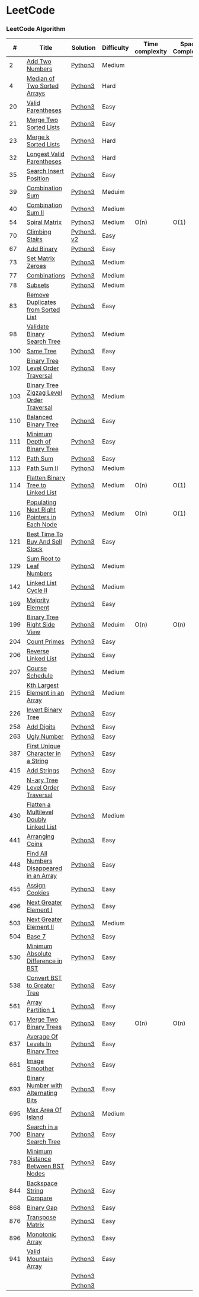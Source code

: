 LeetCode
========

### LeetCode Algorithm

| # | Title | Solution | Difficulty | Time complexity | Space Complexity |
|---| ----- | -------- | ---------- | --------------- | ---------------- |
|2	|[Add Two Numbers](https://leetcode.com/problems/add-two-numbers/)																		|[Python3](./algorithms/python/2_add_two_numbers.py)																								|Medium|
|4	|[Median of Two Sorted Arrays](https://leetcode.com/problems/median-of-two-sorted-arrays/)												|[Python3](./algorithms/python/4_median_of_two_sorted_arrays.py)																					|Hard|
|20 |[Valid Parentheses](https://leetcode.com/problems/valid-parentheses/)																	|[Python3](./algorithms/python/20_valid_parentheses.py)																								|Easy|
|21 |[Merge Two Sorted Lists](https://leetcode.com/problems/merge-two-sorted-lists/)														|[Python3](./algorithms/python/21_merge_two_sorted_lists.py)																						|Easy|
|23 |[Merge k Sorted Lists](https://leetcode.com/problems/merge-k-sorted-lists/)															|[Python3](./algorithms/python/23_merge_k_sorted_lists.py)																							|Hard|
|32 |[Longest Valid Parentheses](https://leetcode.com/problems/longest-valid-parentheses/)													|[Python3](./algorithms/python/32_longest_valid_parentheses.py)																						|Hard|
|35 |[Search Insert Position](https://leetcode.com/problems/search-insert-position/)														|[Python3](./algorithms/python/35_search_insert_position.py)																						|Easy|
|39	|[Combination Sum](https://leetcode.com/problems/combination-sum/)																		|[Python3](./algorithms/python/39_combination_sum.py)																								|Meduim|
|40 |[Combination Sum II](https://leetcode.com/problems/combination-sum-ii/)																|[Python3](./algorithms/python/40_combination_sum_2.py)																								|Medium|
|54 |[Spiral Matrix](https://leetcode.com/problems/spiral-matrix/)																			|[Python3](./algorithms/python/54_spiral_matrix.py)																									|Medium 	|O(n)	|O(1)|
|70 |[Climbing Stairs](https://leetcode.com/problems/climbing-stairs/)																		|[Python3](./algorithms/python/70_climbing_stairs.py), [v2](./algorithms/python/v2/70_climbing_stairs.py)											|Easy|
|67	|[Add Binary](https://leetcode.com/problems/add-binary/)																				|[Python3](./algorithms/python/67_add_binary.py)																									|Easy|
|73 |[Set Matrix Zeroes](https://leetcode.com/problems/set-matrix-zeroes/)																	|[Python3](./algorithms/python/73_set_matrix_zeroes.py)																								|Medium|
|77	|[Combinations](https://leetcode.com/problems/combinations/)																			|[Python3](./algorithms/python/77_combinations.py)																									|Medium|
|78	|[Subsets](https://leetcode.com/problems/subsets/)																						|[Python3](./algorithms/python/78_subsets.py)																										|Medium|
|83 |[Remove Duplicates from Sorted List](https://leetcode.com/problems/remove-duplicates-from-sorted-list/)								|[Python3](./algorithms/python/83_remove_duplicates_from_sorted_list.py)																			|Easy|
|98 |[Validate Binary Search Tree](https://leetcode.com/problems/validate-binary-search-tree/)												|[Python3](./algorithms/python/98_validate_binary_search_tree.py)																					|Medium|
|100|[Same Tree](https://leetcode.com/problems/same-tree/)																					|[Python3](./algorithms/python/100_same_tree.py)																									|Easy|
|102|[Binary Tree Level Order Traversal](https://leetcode.com/problems/binary-tree-level-order-traversal/)									|[Python3](./algorithms/python/102_binary_tree_level_order_traversal.py)																			|Easy|
|103|[Binary Tree Zigzag Level Order Traversal](https://leetcode.com/problems/binary-tree-zigzag-level-order-traversal/)					|[Python3](./algorithms/python/103_binary_tree_zigzag_level_order_traversal.py)																		|Medium|
|110|[Balanced Binary Tree](https://leetcode.com/problems/balanced-binary-tree)																|[Python3](./algorithms/python/110_balanced_binary_tree.py)																							|Easy|
|111|[Minimum Depth of Binary Tree](https://leetcode.com/problems/minimum-depth-of-binary-tree/)											|[Python3](./algorithms/python/111_minimum_depth_of_binary_tree.py)																					|Easy|
|112|[Path Sum](https://leetcode.com/problems/path-sum/)																					|[Python3](./algorithms/python/112_path_sum.py)																										|Easy|
|113|[Path Sum II](https://leetcode.com/problems/path-sum-ii/)																				|[Python3](./algorithms/python/113_path_sum_2.py)																									|Medium|
|114|[Flatten Binary Tree to Linked List](https://leetcode.com/problems/flatten-binary-tree-to-linked-list/)								|[Python3](./algorithms/python/114_flatten_binary_tree_to_linked_list.py)																			|Medium		|O(n)	|O(1)|
|116|[Populating Next Right Pointers in Each Node](https://leetcode.com/problems/populating-next-right-pointers-in-each-node/)				|[Python3](./algorithms/python/116_populating_next_right_pointers_in_each_node.py)																	|Medium		|O(n)	|O(1)|
|121|[Best Time To Buy And Sell Stock](https://leetcode.com/problems/best-time-to-buy-and-sell-stock/)										|[Python3](./algorithms/python/121_best_time_to_buy_and_sell_stock.py)																				|Easy|
|129|[Sum Root to Leaf Numbers](https://leetcode.com/problems/sum-root-to-leaf-numbers/)													|[Python3](./algorithms/python/129_sum_root_to_leaf_numbers.p)																						|Medium|
|142|[Linked List Cycle II](https://leetcode.com/problems/linked-list-cycle-ii/)															|[Python3](./algorithms/python/142_linked_list_cycle_2.py)																							|Medium|
|169|[Majority Element](https://leetcode.com/problems/majority-element/)																	|[Python3](./algorithms/python/169_majority_element.py)																								|Easy|
|199|[Binary Tree Right Side View](https://leetcode.com/problems/binary-tree-right-side-view/)												|[Python3](./algorithms/python/199_binary_tree_right_side_view.py)																					|Meduim		|O(n)	|O(n)|
|204|[Count Primes](https://leetcode.com/problems/count-primes/)																			|[Python3](./algorithms/python/204_count_primes.py)																									|Easy|
|206|[Reverse Linked List](https://leetcode.com/problems/reverse-linked-list/)																|[Python3](./algorithms/python/206_reverse_linked_list.py)																							|Easy|
|207|[Course Schedule](https://leetcode.com/problems/course-schedule/)																		|[Python3](./algorithms/python/207_course_schedule.py)																								|Medium|
|215|[Kth Largest Element in an Array](https://leetcode.com/problems/kth-largest-element-in-an-array/)										|[Python3](./algorithms/python/215_kth_largest_element_is_an_array.py)																				|Medium|
|226|[Invert Binary Tree](https://leetcode.com/problems/invert-binary-tree/)																|[Python3](./algorithms/python/226_invert_binary_tree.py)																							|Easy|
|258|[Add Digits](https://leetcode.com/problems/add-digits/)																				|[Python3](./algorithms/python/258_add_digits.py)																									|Easy|
|263|[Ugly Number](https://leetcode.com/problems/ugly-number/)																				|[Python3](./algorithms/python/263_ugly_number.py)																									|Easy|
|387|[First Unique Character in a String](https://leetcode.com/problems/first-unique-character-in-a-string/)								|[Python3](./algorithms/python/387_first_unique_character_in_a_string.py)																			|Easy|
|415|[Add Strings](https://leetcode.com/problems/add-strings/)																				|[Python3](./algorithms/python/415_add_strings.py)																									|Easy|
|429|[N-ary Tree Level Order Traversal](https://leetcode.com/problems/n-ary-tree-level-order-traversal/)									|[Python3](./algorithms/python/429_n-ary_tree_level_order_traversal.py)																				|Easy|
|430|[Flatten a Multilevel Doubly Linked List](https://leetcode.com/problems/flatten-a-multilevel-doubly-linked-list/)						|[Python3](./algorithms/python/430_flatten_a_multilevel_doubly_linked_list.py)																		|Medium|
|441|[Arranging Coins](https://leetcode.com/problems/arranging-coins/)																		|[Python3](./algorithms/python/441_arranging_coins.py)																								|Easy|
|448|[Find All Numbers Disappeared in an Array](https://leetcode.com/problems/find-all-numbers-disappeared-in-an-array/)					|[Python3](./algorithms/python/448_find_all_numbers_disappeared_in_an_array.p)																		|Easy|
|455|[Assign Cookies]( https://leetcode.com/problems/assign-cookies/)																		|[Python3](./algorithms/python/455_assign_cookies.py)																								|Easy|
|496|[Next Greater Element I](https://leetcode.com/problems/next-greater-element-i/)														|[Python3](./algorithms/python/496_next_greater_element_1.py)																						|Easy|
|503|[Next Greater Element II](https://leetcode.com/problems/next-greater-element-ii/)														|[Python3](./algorithms/python/503_next_greater_element_2.py)																						|Medium|
|504|[Base 7]( https://leetcode.com/problems/base-7/)																						|[Python3](./algorithms/python/504_base_7.py)																										|Easy|
|530|[Minimum Absolute Difference in BST](https://leetcode.com/problems/minimum-absolute-difference-in-bst/)								|[Python3](./algorithms/python/530_minimum_absolute_differenct_in_BST.py)																			|Easy|
|538|[Convert BST to Greater Tree](https://leetcode.com/problems/convert-bst-to-greater-tree)												|[Python3](./algorithms/python/538_convert_bst_to_greater_tree.py)																					|Easy|
|561|[Array Partition 1](https://leetcode.com/problems/array-partition-i/)																	|[Python3](./algorithms/python/561_array_partition_1.py)																							|Easy|
|617|[Merge Two Binary Trees](https://leetcode.com/problems/merge-two-binary-trees/)														|[Python3](./algorithms/python/617_merge_two_binary_trees.py)																						|Easy		|O(n)	|O(n)|
|637|[Average Of Levels In Binary Tree](https://leetcode.com/problems/average-of-levels-in-binary-tree/)									|[Python3](./algorithms/python/637_average_of_levels_in_binary_tree.py)																				|Easy|
|661|[Image Smoother](https://leetcode.com/problems/image-smoother)																			|[Python3](./algorithms/python/661_image_smoother.py)																								|Easy|
|693|[Binary Number with Alternating Bits](https://leetcode.com/problems/binary-number-with-alternating-bits)								|[Python3](./algorithms/python/693_binary_number_with_alternating_bits.py)																			|Easy|
|695|[Max Area Of Island](https://leetcode.com/problems/max-area-of-island/)																|[Python3](./algorithms/python/695_max_area_of_island.py)																							|Medium|
|700|[Search in a Binary Search Tree](https://leetcode.com/problems/search-in-a-binary-search-tree/)										|[Python3](./algorithms/python/700_search_in_a_binary_search_tree.py)																				|Easy|
|783|[Minimum Distance Between BST Nodes](https://leetcode.com/problems/minimum-distance-between-bst-nodes/)								|[Python3](./algorithms/python/783_minimum_distance_between_bst_nodes.py)																			|Easy|
|844|[Backspace String Compare](https://leetcode.com/problems/backspace-string-compare/)													|[Python3](./algorithms/python/844_backspace_string_compare.py)																						|Easy|
|868|[Binary Gap](https://leetcode.com/problems/binary-gap)																					|[Python3](./algorithms/python/868_binary_gap.py)																									|Easy|
|876|[Transpose Matrix](https://leetcode.com/problems/transpose-matrix/)																	|[Python3](./algorithms/python/876_transpose_matrix.py)																								|Easy|
|896|[Monotonic Array](https://leetcode.com/problems/monotonic-array/)																		|[Python3](./algorithms/python/896_monotonic_array.py)																								|Easy|
|941|[Valid Mountain Array](https://leetcode.com/problems/valid-mountain-array/)															|[Python3](./algorithms/python/941_valid_mountain_array.py)																							|Easy|
||[]()|[Python3](./algorithms/python/)||||
||[]()|[Python3](./algorithms/python/v2)|||
